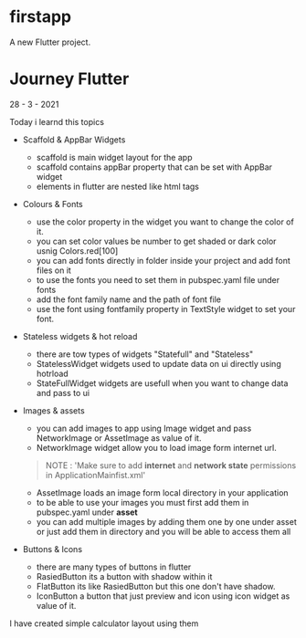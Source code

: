 # firstapp

A new Flutter project.

# Journey Flutter

28 - 3 - 2021

Today i learnd this topics

- Scaffold & AppBar Widgets
    - scaffold is main widget  layout for the app
    - scaffold contains appBar property that can be set with AppBar widget
    - elements in flutter are nested like html tags

- Colours & Fonts
    - use the color property in the widget you want to change the color of it.
    - you can set color values be number to get shaded or dark color usnig Colors.red[100]
    - you can add fonts directly in folder inside your project and add font files on it
    - to use the fonts you need to set them in pubspec.yaml file under fonts
    - add the font family name and the path of font file
    - use the font using fontfamily property in TextStyle widget to set your font.

- Stateless widgets & hot reload
    - there are tow types of widgets "Statefull" and "Stateless"
    - StatelessWidget widgets used to update data on ui directly using hotrload
    - StateFullWidget widgets are usefull when you want to change data and pass to ui
- Images & assets
    - you can add images to app using Image widget and pass NetworkImage or AssetImage as value of it.
    - NetworkImage widget allow you to load image form internet url.

    > NOTE : 'Make sure to add **internet** and **network state** permissions in ApplicationMainfist.xml'

    - AssetImage loads an image form local directory in your application
    - to be able to use your images you must first add them in pubspec.yaml under **asset**
    - you can add multiple images by adding them one by one under asset or just add them in directory and you will be able to access them all
- Buttons & Icons
    - there are many types of buttons in flutter
    - RasiedButton its a button with shadow within it
    - FlatButton its like RasiedButton but this one don't have shadow.
    - IconButton a button that just preview and icon using icon widget as value of it.

I have created simple calculator layout using them
